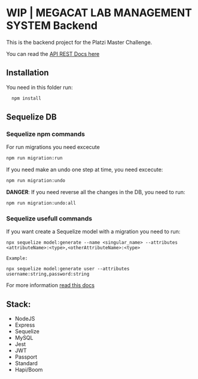 # WIP | MEGACAT LAB MANAGEMENT SYSTEM Backend

This is the backend project for the Platzi Master Challenge.

You can read the [API REST Docs here](https://documenter.getpostman.com/view/1023966/Szt8c97m?version=latest)

## Installation

You need in this folder run:
```bash
  npm install
```

## Sequelize DB
### Sequelize npm commands

For run migrations you need excecute

```bash
npm run migration:run
```

If you need make an undo one step at time, you need excecute:

```bash
npm run migration:undo
```

**DANGER**: If you need reverse all the changes in the DB, you need to run:

```bash
npm run migration:undo:all
```

### Sequelize usefull commands

If you want create a Sequelize model with a migration you need to run:

```
npx sequelize model:generate --name <singular_name> --attributes <attributeName>:<type>,<otherAttributeName>:<type>

Example:

npx sequelize model:generate user --attributes username:string,password:string
```

For more information [read this docs](https://sequelize.org/master/manual/migrations.html)

## Stack:
* NodeJS
* Express
* Sequelize
* MySQL
* Jest
* JWT
* Passport
* Standard
* Hapi/Boom